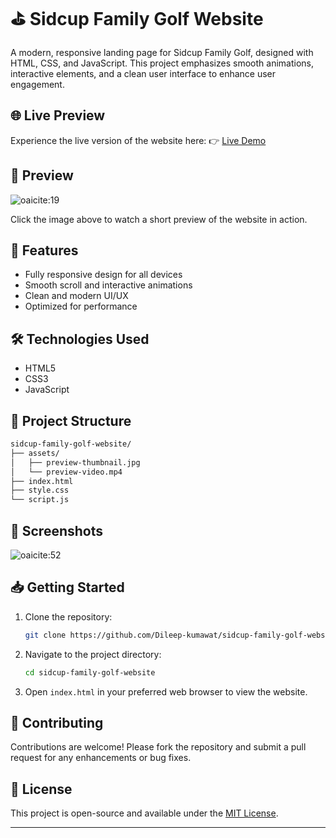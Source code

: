 # ⛳ Sidcup Family Golf Website

A modern, responsive landing page for Sidcup Family Golf, designed with HTML, CSS, and JavaScript. This project emphasizes smooth animations, interactive elements, and a clean user interface to enhance user engagement.

## 🌐 Live Preview

Experience the live version of the website here:
👉 [Live Demo](https://raw.githubusercontent.com/Dileep-kumawat/sidcup-family-golf-website/main/preview_video.mp4) <!-- Replace '#' with your live site URL if available -->

## 🎥 Preview

![oaicite:19](https://raw.githubusercontent.com/Dileep-kumawat/sidcup-family-golf-website/main/preview-thumbline.jpg)

Click the image above to watch a short preview of the website in action.

## 🚀 Features

* Fully responsive design for all devices
* Smooth scroll and interactive animations
* Clean and modern UI/UX
* Optimized for performance

## 🛠️ Technologies Used

* HTML5
* CSS3
* JavaScript

## 📂 Project Structure

```bash
sidcup-family-golf-website/
├── assets/
│   ├── preview-thumbnail.jpg
│   └── preview-video.mp4
├── index.html
├── style.css
└── script.js
```



## 📸 Screenshots

![oaicite:52](https://raw.githubusercontent.com/Dileep-kumawat/sidcup-family-golf-website/main/assets/homepage-screenshot.jpg)

## 📥 Getting Started

1. Clone the repository:

   ```bash
   git clone https://github.com/Dileep-kumawat/sidcup-family-golf-website.git
   ```


2. Navigate to the project directory:

   ```bash
   cd sidcup-family-golf-website
   ```


3. Open `index.html` in your preferred web browser to view the website.

## 🤝 Contributing

Contributions are welcome! Please fork the repository and submit a pull request for any enhancements or bug fixes.

## 📄 License

This project is open-source and available under the [MIT License](LICENSE).

---

